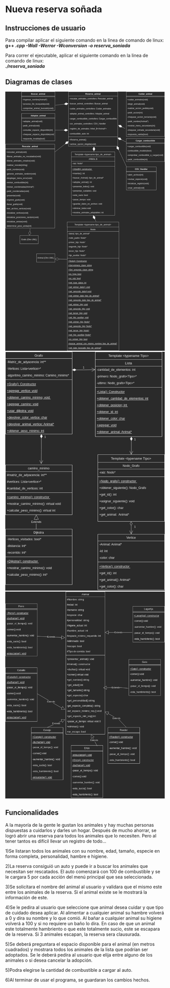 # Nueva reserva soñada

## Instrucciones de usuario
Para compilar aplicar el siguiente comando en la linea de comando de linux:  
        **g++ *.cpp -Wall -Werror -Wconversion -o reserva_soniada***  

Para correr el ejecutable, aplicar el siguiente comando en la linea de comando de linux:  
        ***./reserva_soniada***

## Diagramas de clases

<img src="https://github.com/gmenendez0/Nueva_reserva_soniada/blob/main/doc/Diagrama_de_clases_Reserva.png" alt="Diagrama de clases de Reserva">
<img src="https://github.com/gmenendez0/Nueva_reserva_soniada/blob/main/doc/Diagrama_de_clases_Grafo.png" alt="Diagrama de clases de Grafo">
<img src="https://github.com/gmenendez0/Nueva_reserva_soniada/blob/main/doc/Diagrama_de_clases_Animal.png" alt="Diagrama de clases de Animal">

## Funcionalidades

A la mayoría de la gente le gustan los animales y hay muchas personas dispuestas a cuidarlos y darles un
hogar. Después de mucho ahorrar, se logró abrir una reserva para todos los animales que lo necesiten.
Pero al tener tantos es difícil llevar un registro de todo...

1)Se listaran todos los animales con su nombre, edad, tamaño, especie en forma completa,
personalidad, hambre e higiene.

2)La reserva consiguió un auto y puede ir a buscar los animales que necesitan ser rescatados. El
auto comenzará con 100 de combustible y se le cargara 5 por cada acción del menú principal que sea
seleccionada.

3)Se solicitara el nombre del animal al usuario y validara que el mismo este entre los animales de la
reserva. Si el animal existe se le mostrará la información de este.

4)Se le pedira al usuario que seleccione que animal desea cuidar y que tipo de cuidado desea aplicar. Al alimentar a cualquier animal su hambre volverá a 0 y dira su nombre y lo que comió.
Al bañar a cualquier animal su higiene volverá a 100 y si no requiere un baño lo dira.
En caso de que un animal este totalmente hambriento o que este totalmente sucio, este se escapara de la reserva. Si 3 animales escapan, la reserva sera clausurada.

5)Se deberá preguntara el espacio disponible para el animal (en metros cuadrados) y mostrara todos los
animales de la lista que podrían ser adoptados.
Se le deberá pedira al usuario que elija entre alguno de los animales o si desea cancelar la adopción. 

5)Podra elegirse la cantidad de combustible a cargar al auto.

6)Al terminar de usar el programa, se guardaran los cambios hechos.
